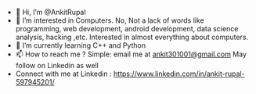 - 👋 Hi, I’m @AnkitRupal
- 👀 I’m interested in Computers. No, Not a lack of words like programming, web development, android development, data science analysis, hacking ,etc. Interested in almost everything about
computers.
- 🌱 I’m currently learning C++ and Python
- 📫 How to reach me ? Simple: email me at ankit301001@gmail.com May follow on Linkedin as well
- Connect with me at Linkedin : https://www.linkedin.com/in/ankit-rupal-597945201/

<!---
AnkitRupal/AnkitRupal is a ✨ special ✨ repository because its `README.md` (this file) appears on your GitHub profile.
You can click the Preview link to take a look at your changes.
--->
